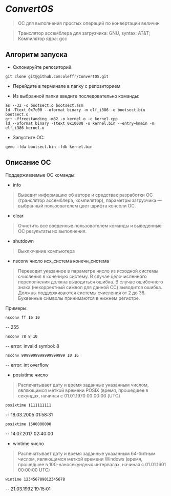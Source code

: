 # _ConvertOS_
> ОС для выполнения простых операций по конвертации величин

> Транслятор ассемблера для загрузчика: GNU, syntax: AT&T;
> Компилятор ядра: gcc

## Алгоритм запуска
- Склонируйте репозиторий:

```
git clone git@github.com:oleffr/ConvertOS.git
```

- Перейдите в терминале в папку с репозиторием

- Из выбранной папки введите последовательно команды:

```
as --32 -o bootsect.o bootsect.asm
ld -Ttext 0x7c00 --oformat binary -m elf_i386 -o bootsect.bin bootsect.o
g++ -ffreestanding -m32 -o kernel.o -c kernel.cpp
ld --oformat binary -Ttext 0x10000 -o kernel.bin --entry=kmain -m elf_i386 kernel.o
```

- Запустите ОС:
```
qemu –fda bootsect.bin –fdb kernel.bin
```

## Описание ОС
Поддерживаемые ОС команды:
- info
> Выводит информацию об авторе и средствах разработки ОС (транслятор ассемблера,
компилятор), параметры загрузчика — выбранный пользователем цвет шрифта консоли
ОС.
- сlear
> Очистить все введенные пользователем команды и выведенные ОС результаты их
выполнения.
- shutdown
> Выключение компьютера
- nsconv число исх_система конечн_система
> Переводит указанное в параметре число из исходной системы счисления в конечную
систему. В случае целочисленного переполнения должна выводиться ошибка. В случае
ошибочного знака (некорректный символ для данной СС) выводится ошибка. Должны
поддерживаются системы счисления от 2 до 36. Буквенные символы принимаются в
нижнем регистре.

Примеры:
```
nsconv ff 16 10
```
-- 255
```
nsconv 78 8 10
```
-- error: invalid symbol: 8
```
nsconv 9999999999999999999 10 16
```
-- error: int overflow
- posixtime число
> Распечатывает дату и время заданные указанным числом, являющимся меткой времени
POSIX (время, прошедшее в секундах, начиная с 01.01.1970 00:00:00 (UTC)

```
posixtime 1111111111
```
-- 18.03.2005 01:58:31
```
posixtime 1500000000
```
-- 14.07.2017 02:40:00

- wintime число
> Распечатывает дату и время заданные указанным 64-битным числом, являющимся меткой
времени Windows (время, прошедшее в 100-наносекундных интервалах, начиная с
01.01.1601 00:00:00 UTC)

```
wintime 123456789012345678
```
-- 21.03.1992 19:15:01
